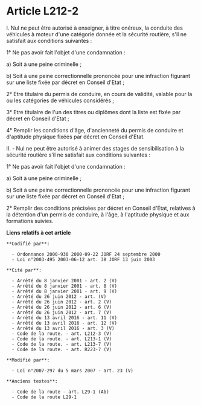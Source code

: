 # Article L212-2

I. Nul ne peut être autorisé à enseigner, à titre onéreux, la conduite des véhicules à moteur d'une catégorie donnée et la
sécurité routière, s'il ne satisfait aux conditions suivantes :

1° Ne pas avoir fait l'objet d'une condamnation :

a) Soit à une peine criminelle ;

b) Soit à une peine correctionnelle prononcée pour une infraction figurant sur une liste fixée par décret en Conseil d'Etat ;

2° Etre titulaire du permis de conduire, en cours de validité, valable pour la ou les catégories de véhicules considérés ;

3° Etre titulaire de l'un des titres ou diplômes dont la liste est fixée par décret en Conseil d'Etat ;

4° Remplir les conditions d'âge, d'ancienneté du permis de conduire et d'aptitude physique fixées par décret en Conseil
d'Etat.

II. - Nul ne peut être autorisé à animer des stages de sensibilisation à la sécurité routière s'il ne satisfait aux
conditions suivantes :

1° Ne pas avoir fait l'objet d'une condamnation :

a) Soit à une peine criminelle ;

b) Soit à une peine correctionnelle prononcée pour une infraction figurant sur une liste fixée par décret en Conseil d'Etat ;

2° Remplir des conditions précisées par décret en Conseil d'Etat, relatives à la détention d'un permis de conduire, à l'âge,
à l'aptitude physique et aux formations suivies.

**Liens relatifs à cet article**

	**Codifié par**:

	  - Ordonnance 2000-930 2000-09-22 JORF 24 septembre 2000
	  - Loi n°2003-495 2003-06-12 art. 38 JORF 13 juin 2003

	**Cité par**:

	  - Arrêté du 8 janvier 2001 - art. 2 (V)
	  - Arrêté du 8 janvier 2001 - art. 8 (V)
	  - Arrêté du 8 janvier 2001 - art. 9 (V)
	  - Arrêté du 26 juin 2012 - art. (V)
	  - Arrêté du 26 juin 2012 - art. 2 (V)
	  - Arrêté du 26 juin 2012 - art. 6 (V)
	  - Arrêté du 26 juin 2012 - art. 7 (V)
	  - Arrêté du 13 avril 2016 - art. 11 (V)
	  - Arrêté du 13 avril 2016 - art. 12 (V)
	  - Arrêté du 13 avril 2016 - art. 3 (V)
	  - Code de la route. - art. L212-3 (V)
	  - Code de la route. - art. L213-1 (V)
	  - Code de la route. - art. L213-7 (V)
	  - Code de la route. - art. R223-7 (V)

	**Modifié par**:

	  - Loi n°2007-297 du 5 mars 2007 - art. 23 (V)

	**Anciens textes**:

	  - Code de la route - art. L29-1 (Ab)
	  - Code de la route L29-1

